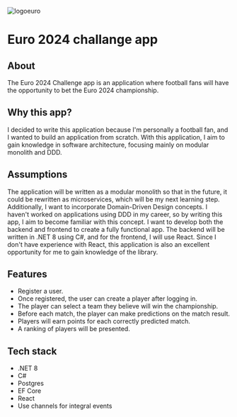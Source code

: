 ![logoeuro](https://github.com/krzyspie/Euro2024Challenge/assets/47896601/156b1a23-9fe7-48f8-b313-8b190773748c)

# Euro 2024 challange app

## About
The Euro 2024 Challenge app is an application where football fans will have the opportunity to bet the Euro 2024 championship.

## Why this app?
I decided to write this application because I'm personally a football fan, and I wanted to build an application from scratch. With this application, I aim to gain knowledge in software architecture, focusing mainly on modular monolith and DDD.

## Assumptions
The application will be written as a modular monolith so that in the future, it could be rewritten as microservices, which will be my next learning step. Additionally, I want to incorporate Domain-Driven Design concepts. I haven't worked on applications using DDD in my career, so by writing this app, I aim to become familiar with this concept.
I want to develop both the backend and frontend to create a fully functional app. The backend will be written in .NET 8 using C#, and for the frontend, I will use React. Since I don't have experience with React, this application is also an excellent opportunity for me to gain knowledge of the library.

## Features
- Register a user.
- Once registered, the user can create a player after logging in.
- The player can select a team they believe will win the championship.
- Before each match, the player can make predictions on the match result.
- Players will earn points for each correctly predicted match.
- A ranking of players will be presented.

## Tech stack
- .NET 8
- C#
- Postgres
- EF Core
- React
- Use channels for integral events

